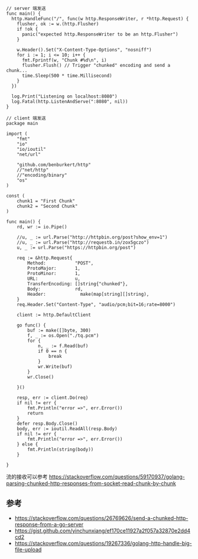 ```golang
// server 端发送
func main() {
  http.HandleFunc("/", func(w http.ResponseWriter, r *http.Request) {
    flusher, ok := w.(http.Flusher)
    if !ok {
      panic("expected http.ResponseWriter to be an http.Flusher")
    }
    
    w.Header().Set("X-Content-Type-Options", "nosniff")
    for i := 1; i <= 10; i++ {
      fmt.Fprintf(w, "Chunk #%d\n", i)
      flusher.Flush() // Trigger "chunked" encoding and send a chunk...
      time.Sleep(500 * time.Millisecond)
    }
  })

  log.Print("Listening on localhost:8080")
  log.Fatal(http.ListenAndServe(":8080", nil))
}
```

```golang
// client 端发送
package main

import (
	"fmt"
	"io"
	"io/ioutil"
	"net/url"

	"github.com/benburkert/http"
	//"net/http"
	//"encoding/binary"
	"os"
)

const (
	chunk1 = "First Chunk"
	chunk2 = "Second Chunk"
)

func main() {
	rd, wr := io.Pipe()

	//u, _ := url.Parse("http://httpbin.org/post?show_env=1")
	//u, _ := url.Parse("http://requestb.in/zox5gczo")
	u, _ := url.Parse("https://httpbin.org/post")

	req := &http.Request{
		Method:           "POST",
		ProtoMajor:       1,
		ProtoMinor:       1,
		URL:              u,
		TransferEncoding: []string{"chunked"},
		Body:             rd,
		Header: 			make(map[string][]string),
	}
	req.Header.Set("Content-Type", "audio/pcm;bit=16;rate=8000")

	client := http.DefaultClient

	go func() {
		buf := make([]byte, 300)
		f, _ := os.Open("./tq.pcm")
		for {
			n, _ := f.Read(buf)
			if 0 == n {
				break
			}
			wr.Write(buf)
		}
		wr.Close()

	}()

	resp, err := client.Do(req)
	if nil != err {
		fmt.Println("error =>", err.Error())
		return
	}
	defer resp.Body.Close()
	body, err := ioutil.ReadAll(resp.Body)
	if nil != err {
		fmt.Println("error =>", err.Error())
	} else {
		fmt.Println(string(body))
	}

}
```

流的接收可以参考 <https://stackoverflow.com/questions/59170937/golang-parsing-chunked-http-responses-from-socket-read-chunk-by-chunk>

## 参考

- <https://stackoverflow.com/questions/26769626/send-a-chunked-http-response-from-a-go-server>
- <https://gist.github.com/yinchunxiang/ef170ce11927a2f057a32870e2dd4cd2>
- <https://stackoverflow.com/questions/19267336/golang-http-handle-big-file-upload>
